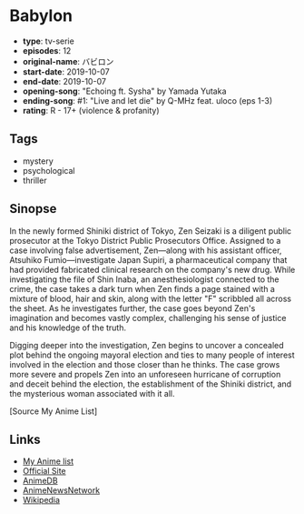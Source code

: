 # Babylon

-   **type**: tv-serie
-   **episodes**: 12
-   **original-name**: バビロン
-   **start-date**: 2019-10-07
-   **end-date**: 2019-10-07
-   **opening-song**: "Echoing ft. Sysha" by Yamada Yutaka
-   **ending-song**: #1: "Live and let die" by Q-MHz feat. uloco (eps 1-3)
-   **rating**: R - 17+ (violence & profanity)

## Tags

-   mystery
-   psychological
-   thriller

## Sinopse

In the newly formed Shiniki district of Tokyo, Zen Seizaki is a diligent public prosecutor at the Tokyo District Public Prosecutors Office. Assigned to a case involving false advertisement, Zen—along with his assistant officer, Atsuhiko Fumio—investigate Japan Supiri, a pharmaceutical company that had provided fabricated clinical research on the company's new drug. While investigating the file of Shin Inaba, an anesthesiologist connected to the crime, the case takes a dark turn when Zen finds a page stained with a mixture of blood, hair and skin, along with the letter "F" scribbled all across the sheet. As he investigates further, the case goes beyond Zen's imagination and becomes vastly complex, challenging his sense of justice and his knowledge of the truth.

Digging deeper into the investigation, Zen begins to uncover a concealed plot behind the ongoing mayoral election and ties to many people of interest involved in the election and those closer than he thinks. The case grows more severe and propels Zen into an unforeseen hurricane of corruption and deceit behind the election, the establishment of the Shiniki district, and the mysterious woman associated with it all.

[Source My Anime List]

## Links

-   [My Anime list](https://myanimelist.net/anime/37525/Babylon)
-   [Official Site](https://babylon-anime.com/)
-   [AnimeDB](http://anidb.info/perl-bin/animedb.pl?show=anime&aid=13948)
-   [AnimeNewsNetwork](http://www.animenewsnetwork.com/encyclopedia/anime.php?id=20775)
-   [Wikipedia](https://en.wikipedia.org/wiki/Babylon_%28novel_series%29#Anime)
